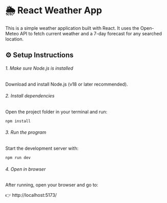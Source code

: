 
<h1>🌦️ React Weather App</h1>
<p>This is a simple weather application built with React. It uses the Open-Meteo API to fetch current weather and a 7-day forecast for any searched location.</p>

<h2>⚙️ Setup Instructions</h2>

<h6>1. Make sure Node.js is installed</h6>
<p>Download and install Node.js
 (v18 or later recommended).</p>

<h6>2. Install dependencies</h6>
<p>Open the project folder in your terminal and run:</p>
<code>npm install</code>

<h6>3. Run the program</h6>
<p>Start the development server with:</p>
<code>npm run dev</code>

<h6>4. Open in browser</h6>
<p>After running, open your browser and go to:</p>
<p>👉 http://localhost:5173/</p>

